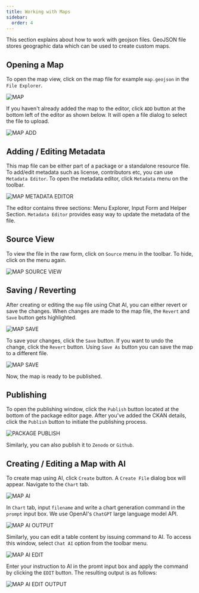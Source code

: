 ```yaml
---
title: Working with Maps
sidebar:
  order: 4
---
```


This section explains about how to work with geojson files. GeoJSON file stores geographic data which can be used to create custom maps.

## Opening a Map

To open the map view, click on the map file for example `map.geojson` in the `File Explorer`.

![MAP](./assets/working-with-maps/map.png)

If you haven't already added the map to the editor, click `ADD` button at the bottom left of the editor as shown below. It will open a file dialog to select the file to upload.

![MAP ADD](./assets/working-with-maps/map-add.png)

## Adding / Editing Metadata

This map file can be either part of a package or a standalone resource file. To add/edit metadata such as license, contributors etc, you can use `Metadata Editor`. To open the metadata editor, click `Metadata` menu on the toolbar.

![MAP METADATA EDITOR](./assets/working-with-maps/map-menu-metadata.png)

The editor contains three sections: Menu Explorer, Input Form and Helper Section. `Metadata Editor` provides easy way to update the metadata of the file.

## Source View

To view the file in the raw form, click on `Source` menu in the toolbar. To hide, click on the menu again.

![MAP SOURCE VIEW](./assets/working-with-maps/map-source-view.png)

## Saving / Reverting

After creating or editing the `map` file using Chat AI, you can either revert or save the changes. When changes are made to the map file, the `Revert` and `Save` button gets highlighted.

![MAP SAVE](./assets/working-with-maps/map-save.png)

To save your changes, click the `Save` button. If you want to undo the change, click the `Revert` button. Using `Save As` button you can save the map to a different file.

![MAP SAVE](./assets/working-with-maps/map-saveas.png)

Now, the map is ready to be published.

## Publishing

To open the publishing window, click the `Publish` button located at the bottom of the package editor page. After you've added the CKAN details, click the `Publish` button to initiate the publishing process.

![PACKAGE PUBLISH](./assets/working-with-tables/table-package-publish.png)

Similarly, you can also publish it to `Zenodo` or `Github`.

## Creating / Editing a Map with AI

To create map using AI, click `Create` button. A `Create File` dialog box will appear. Navigate to the `Chart` tab.

![MAP AI](./assets/working-with-maps/map-ai.png)

In `Chart` tab, input `filename` and write a chart generation command in the `prompt` input box. We use OpenAI's `ChatGPT` large language model API.

![MAP AI OUTPUT](./assets/working-with-maps/map-ai-output.png)

Similarly, you can edit a table content by issuing command to AI. To access this window, select `Chat AI` option from the toolbar menu.

![MAP AI EDIT](./assets/working-with-maps/map-ai-edit.png)

Enter your instruction to AI in the promt input box and apply the command by clicking the `EDIT` button. The resulting output is as follows:

![MAP AI EDIT OUTPUT](./assets/working-with-maps/map-ai-edit-output.png)

